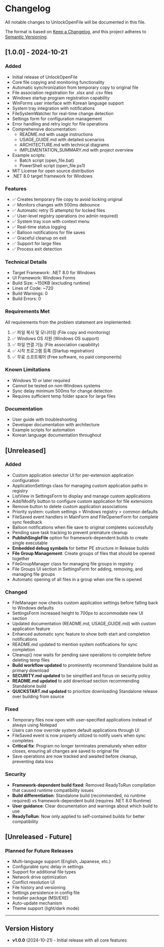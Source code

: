 # Changelog

All notable changes to UnlockOpenFile will be documented in this file.

The format is based on [Keep a Changelog](https://keepachangelog.com/en/1.0.0/),
and this project adheres to [Semantic Versioning](https://semver.org/spec/v2.0.0.html).

## [1.0.0] - 2024-10-21

### Added
- Initial release of UnlockOpenFile
- Core file copying and monitoring functionality
- Automatic synchronization from temporary copy to original file
- File association registration for .xlsx and .csv files
- Windows startup program registration capability
- WinForms user interface with Korean language support
- System tray integration with notifications
- FileSystemWatcher for real-time change detection
- Settings form for configuration management
- Error handling and retry logic for file operations
- Comprehensive documentation:
  - README.md with usage instructions
  - USAGE_GUIDE.md with detailed scenarios
  - ARCHITECTURE.md with technical diagrams
  - IMPLEMENTATION_SUMMARY.md with project overview
- Example scripts:
  - Batch script (open_file.bat)
  - PowerShell script (open_file.ps1)
- MIT License for open source distribution
- .NET 8.0 target framework for Windows

### Features
- ✅ Creates temporary file copy to avoid locking original
- ✅ Monitors changes with 500ms debounce
- ✅ Automatic retry (5 attempts) for locked files
- ✅ User-level registry operations (no admin required)
- ✅ System tray icon with context menu
- ✅ Real-time status logging
- ✅ Balloon notifications for file saves
- ✅ Graceful cleanup on exit
- ✅ Support for large files
- ✅ Process exit detection

### Technical Details
- Target Framework: .NET 8.0 for Windows
- UI Framework: Windows Forms
- Build Size: ~150KB (excluding runtime)
- Lines of Code: ~720
- Build Warnings: 0
- Build Errors: 0

### Requirements Met
All requirements from the problem statement are implemented:
1. ✅ 파일 복사 및 모니터링 (File copy and monitoring)
2. ✅ Windows OS 지원 (Windows OS support)
3. ✅ 파일 연결 기능 (File association capability)
4. ✅ 시작 프로그램 등록 (Startup registration)
5. ✅ 무료 소프트웨어 (Free software, no paid components)

### Known Limitations
- Windows 10 or later required
- Cannot be tested on non-Windows systems
- Sync delay minimum 500ms for change detection
- Requires sufficient temp folder space for large files

### Documentation
- User guide with troubleshooting
- Developer documentation with architecture
- Example scripts for automation
- Korean language documentation throughout

## [Unreleased]

### Added
- Custom application selector UI for per-extension application configuration
- ApplicationSettings class for managing custom application paths in registry
- ListView in SettingsForm to display and manage custom applications
- Add/Modify button to configure custom application for file extensions
- Remove button to delete custom application associations
- Priority system: custom settings > Windows registry > common defaults
- FileSaved event handlers in MainForm and FileOpenerForm for complete sync feedback
- Balloon notifications when file save to original completes successfully
- Pending save task tracking to prevent premature cleanup
- **PublishSingleFile** option for framework-dependent builds to create single executable
- **Embedded debug symbols** for better PE structure in Release builds
- **File Group Management**: Create groups of files that should be opened together
- FileGroupManager class for managing file groups in registry
- File Groups UI section in SettingsForm for adding, removing, and managing file groups
- Automatic opening of all files in a group when one file is opened

### Changed
- FileManager now checks custom application settings before falling back to Windows defaults
- SettingsForm increased height to 700px to accommodate new UI section
- Updated documentation (README.md, USAGE_GUIDE.md) with custom application feature
- Enhanced automatic sync feature to show both start and completion notifications
- README.md updated to mention system notifications for sync completion
- Cleanup() now waits for pending save operations to complete before deleting temp files
- **Build workflow updated** to prominently recommend Standalone build as primary download
- **SECURITY.md updated** to be simplified and focus on security policy
- **README.md updated** to add download section recommending Standalone build
- **QUICKSTART.md updated** to prioritize downloading Standalone release over building from source

### Fixed
- Temporary files now open with user-specified applications instead of always using Notepad
- Users can now override system default applications through UI
- FileSaved event is now properly utilized to notify users when sync completes
- **Critical fix**: Program no longer terminates prematurely when editor closes, ensuring all changes are saved to original file
- Save operations are now tracked and awaited before cleanup, preventing data loss

### Security
- **Framework-dependent build fixed**: Removed ReadyToRun compilation that caused runtime compatibility issues
- **Build differentiation**: Standalone build (recommended, no runtime required) vs framework-dependent build (requires .NET 8.0 Runtime)
- **User guidance**: Clear documentation and warnings about which build to use
- **ReadyToRun**: Now only applied to self-contained builds for better compatibility

## [Unreleased - Future]

### Planned for Future Releases
- Multi-language support (English, Japanese, etc.)
- Configurable sync delay in settings
- Support for additional file types
- Network drive optimization
- Conflict resolution UI
- File history and versioning
- Settings persistence in config file
- Installer package (MSI/EXE)
- Auto-update mechanism
- Theme support (light/dark mode)

---

## Version History

- **v1.0.0** (2024-10-21) - Initial release with all core features
